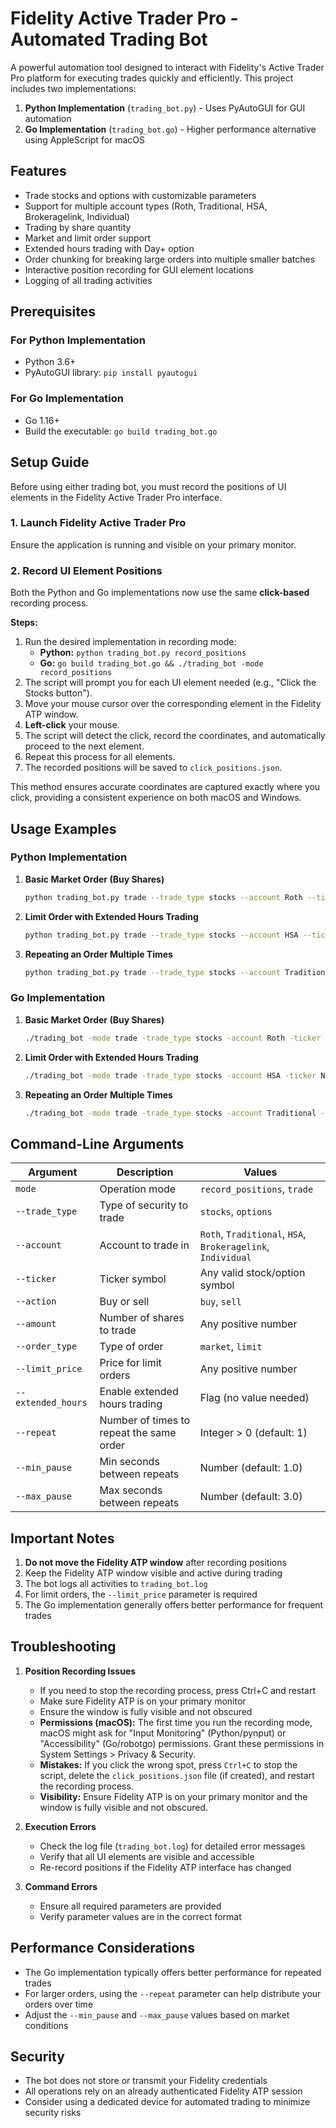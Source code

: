 # Fidelity Active Trader Pro - Automated Trading Bot

A powerful automation tool designed to interact with Fidelity's Active Trader Pro platform for executing trades quickly and efficiently. This project includes two implementations:

1. **Python Implementation** (`trading_bot.py`) - Uses PyAutoGUI for GUI automation
2. **Go Implementation** (`trading_bot.go`) - Higher performance alternative using AppleScript for macOS

## Features

- Trade stocks and options with customizable parameters
- Support for multiple account types (Roth, Traditional, HSA, Brokeragelink, Individual)
- Trading by share quantity
- Market and limit order support
- Extended hours trading with Day+ option
- Order chunking for breaking large orders into multiple smaller batches
- Interactive position recording for GUI element locations
- Logging of all trading activities

## Prerequisites

### For Python Implementation
- Python 3.6+
- PyAutoGUI library: `pip install pyautogui`

### For Go Implementation
- Go 1.16+
- Build the executable: `go build trading_bot.go`

## Setup Guide

Before using either trading bot, you must record the positions of UI elements in the Fidelity Active Trader Pro interface.

### 1. Launch Fidelity Active Trader Pro

Ensure the application is running and visible on your primary monitor.

### 2. Record UI Element Positions

Both the Python and Go implementations now use the same **click-based** recording process.

**Steps:**

1.  Run the desired implementation in recording mode:
    -   **Python:** `python trading_bot.py record_positions`
    -   **Go:** `go build trading_bot.go && ./trading_bot -mode record_positions`
2.  The script will prompt you for each UI element needed (e.g., "Click the Stocks button").
3.  Move your mouse cursor over the corresponding element in the Fidelity ATP window.
4.  **Left-click** your mouse.
5.  The script will detect the click, record the coordinates, and automatically proceed to the next element.
6.  Repeat this process for all elements.
7.  The recorded positions will be saved to `click_positions.json`.

This method ensures accurate coordinates are captured exactly where you click, providing a consistent experience on both macOS and Windows.

## Usage Examples

### Python Implementation

1. **Basic Market Order (Buy Shares)**
   ```bash
   python trading_bot.py trade --trade_type stocks --account Roth --ticker AAPL --action buy --amount 10 --order_type market
   ```

2. **Limit Order with Extended Hours Trading**
   ```bash
   python trading_bot.py trade --trade_type stocks --account HSA --ticker NVDA --action buy --amount 5 --order_type limit --limit_price 850.50 --extended_hours
   ```

3. **Repeating an Order Multiple Times**
   ```bash
   python trading_bot.py trade --trade_type stocks --account Traditional --ticker AMZN --action sell --amount 100 --order_type limit --limit_price 180.25 --repeat 5 --min_pause 1 --max_pause 3
   ```

### Go Implementation

1. **Basic Market Order (Buy Shares)**
   ```bash
   ./trading_bot -mode trade -trade_type stocks -account Roth -ticker AAPL -action buy -amount 10 -order_type market
   ```

2. **Limit Order with Extended Hours Trading**
   ```bash
   ./trading_bot -mode trade -trade_type stocks -account HSA -ticker NVDA -action buy -amount 5 -order_type limit -limit_price 850.50 -extended_hours
   ```

3. **Repeating an Order Multiple Times**
   ```bash
   ./trading_bot -mode trade -trade_type stocks -account Traditional -ticker AMZN -action sell -amount 100 -order_type limit -limit_price 180.25 -repeat 5 -min_pause 1 -max_pause 3
   ```

## Command-Line Arguments

| Argument | Description | Values |
|----------|-------------|--------|
| `mode` | Operation mode | `record_positions`, `trade` |
| `--trade_type` | Type of security to trade | `stocks`, `options` |
| `--account` | Account to trade in | `Roth`, `Traditional`, `HSA`, `Brokeragelink`, `Individual` |
| `--ticker` | Ticker symbol | Any valid stock/option symbol |
| `--action` | Buy or sell | `buy`, `sell` |
| `--amount` | Number of shares to trade | Any positive number |
| `--order_type` | Type of order | `market`, `limit` |
| `--limit_price` | Price for limit orders | Any positive number |
| `--extended_hours` | Enable extended hours trading | Flag (no value needed) |
| `--repeat` | Number of times to repeat the same order | Integer > 0 (default: 1) |
| `--min_pause` | Min seconds between repeats | Number (default: 1.0) |
| `--max_pause` | Max seconds between repeats | Number (default: 3.0) |

## Important Notes

1. **Do not move the Fidelity ATP window** after recording positions
2. Keep the Fidelity ATP window visible and active during trading
3. The bot logs all activities to `trading_bot.log`
4. For limit orders, the `--limit_price` parameter is required
5. The Go implementation generally offers better performance for frequent trades

## Troubleshooting

1. **Position Recording Issues**
   - If you need to stop the recording process, press Ctrl+C and restart
   - Make sure Fidelity ATP is on your primary monitor
   - Ensure the window is fully visible and not obscured
   - **Permissions (macOS):** The first time you run the recording mode, macOS might ask for "Input Monitoring" (Python/pynput) or "Accessibility" (Go/robotgo) permissions. Grant these permissions in System Settings > Privacy & Security.
   - **Mistakes:** If you click the wrong spot, press `Ctrl+C` to stop the script, delete the `click_positions.json` file (if created), and restart the recording process.
   - **Visibility:** Ensure Fidelity ATP is on your primary monitor and the window is fully visible and not obscured.

2. **Execution Errors**
   - Check the log file (`trading_bot.log`) for detailed error messages
   - Verify that all UI elements are visible and accessible
   - Re-record positions if the Fidelity ATP interface has changed

3. **Command Errors**
   - Ensure all required parameters are provided
   - Verify parameter values are in the correct format

## Performance Considerations

- The Go implementation typically offers better performance for repeated trades
- For larger orders, using the `--repeat` parameter can help distribute your orders over time
- Adjust the `--min_pause` and `--max_pause` values based on market conditions

## Security

- The bot does not store or transmit your Fidelity credentials
- All operations rely on an already authenticated Fidelity ATP session
- Consider using a dedicated device for automated trading to minimize security risks
